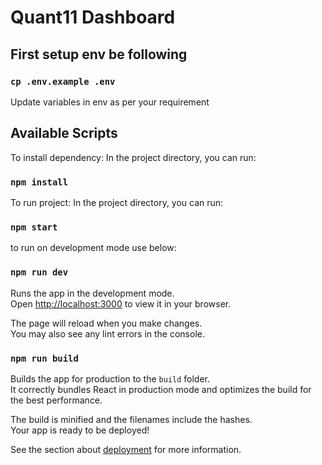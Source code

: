 # Quant11 Dashboard

## First setup env be following
### `cp .env.example .env`
Update variables in env as per your requirement

## Available Scripts

To install dependency:
In the project directory, you can run:
### `npm install`

To run project:
In the project directory, you can run:

### `npm start`

to run on development mode use below:
### `npm run dev`

Runs the app in the development mode.\
Open [http://localhost:3000](http://localhost:3000) to view it in your browser.

The page will reload when you make changes.\
You may also see any lint errors in the console.

### `npm run build`

Builds the app for production to the `build` folder.\
It correctly bundles React in production mode and optimizes the build for the best performance.

The build is minified and the filenames include the hashes.\
Your app is ready to be deployed!

See the section about [deployment](https://facebook.github.io/create-react-app/docs/deployment) for more information.
